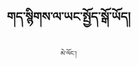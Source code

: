 ---
layout: post
title: གད་སྙིགས་ལ་ཡང་སྤྱོད་སྒོ་ཡོད།
author: མེ་ལོང་།
category: ཁོར་ཡུག
thumbnail: assets/img/recyclingtype.png
featuredvideo: http://s3.amazonaws.com/melhong/wp-content/uploads/2018/07/25120126/RecycleNew.mp4
---